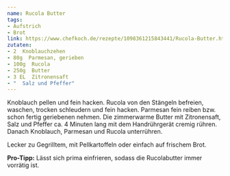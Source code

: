 ```yaml
---
name: Rucola Butter
tags:
- Aufstrich
- Brot
link: https://www.chefkoch.de/rezepte/1098361215843441/Rucola-Butter.html
zutaten:
- 2  Knoblauchzehen
- 80g  Parmesan, gerieben
- 100g  Rucola
- 250g  Butter
- 3 EL  Zitronensaft
- "  Salz und Pfeffer" 
---
```

Knoblauch pellen und fein hacken. Rucola von den Stängeln befreien, waschen, trocken schleudern und fein hacken.
Parmesan fein reiben bzw. schon fertig geriebenen nehmen.  Die zimmerwarme Butter mit Zitronensaft, Salz und Pfeffer ca. 4 Minuten lang mit dem Handrührgerät cremig rühren. 
Danach Knoblauch, Parmesan und Rucola unterrühren.

Lecker zu Gegrilltem, mit Pellkartoffeln oder einfach auf frischem Brot.

**Pro-Tipp:** Lässt sich prima einfrieren, sodass die Rucolabutter immer vorrätig ist.
